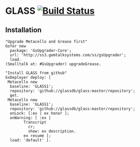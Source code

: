 # GLASS [![Build Status](https://travis-ci.org/glassdb/glass.png?branch=master)](https://travis-ci.org/glassdb/glass)

## Installation

```Smalltalk
"Upgrade Metacello and Grease first"
Gofer new
  package: 'GsUpgrader-Core';
  url: 'http://ss3.gemtalksystems.com/ss/gsUpgrader';
  load.
(Smalltalk at: #GsUpgrader) upgradeGrease.

"Install GLASS from github"
GsDeployer deploy: [
 Metacello new
  baseline: 'GLASS1';
  repository: 'github://glassdb/glass:master/repository';
  get.
 Metacello new
  baseline: 'GLASS1';
  repository: 'github://glassdb/glass:master/repository';
  onLock: [:ex | ex honor ];
  onWarning: [ :ex | 
        Transcript
          cr;
          show: ex description.
        ex resume ];
  load: 'default' ].
```

